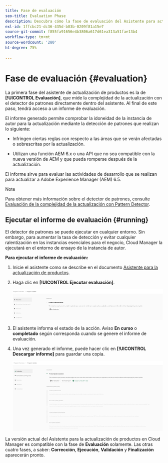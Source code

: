 ```yaml
---
title: Fase de evaluación
seo-title: Evaluation Phase
description: Descubra cómo la fase de evaluación del Asistente para actualización de productos evalúa la complejidad de la actualización con el detector de patrones.
exl-id: 1ffcbc21-dc36-435d-b83b-0209f81a15e7
source-git-commit: f855fa91656e4b3806a617d61ea313a51fae13b4
workflow-type: tm+mt
source-wordcount: '280'
ht-degree: 75%

---
```



# Fase de evaluación {#evaluation}

La primera fase del asistente de actualización de productos es la de **[!UICONTROL Evaluación]**, que mide la complejidad de la actualización con el detector de patrones directamente dentro del asistente. Al final de este paso, tendrá acceso a un informe de evaluación.

El informe generado permite comprobar la idoneidad de la instancia de autor para la actualización mediante la detección de patrones que realizan lo siguiente:

* Infringen ciertas reglas con respecto a las áreas que se verán afectadas o sobrescritas por la actualización.

* Utilizan una función AEM 6.x o una API que no sea compatible con la nueva versión de AEM y que pueda romperse después de la actualización.

El informe sirve para evaluar las actividades de desarrollo que se realizan para actualizar a Adobe Experience Manager (AEM) 6.5.

>[!NOTE]
>
>Para obtener más información sobre el detector de patrones, consulte [Evaluación de la complejidad de la actualización con Pattern Detector](https://experienceleague.adobe.com/docs/experience-manager-65/deploying/upgrading/pattern-detector.html?lang=es).

## Ejecutar el informe de evaluación {#running}

El detector de patrones se puede ejecutar en cualquier entorno. Sin embargo, para aumentar la tasa de detección y evitar cualquier ralentización en las instancias esenciales para el negocio, Cloud Manager la ejecutará en el entorno de ensayo de la instancia de autor.

**Para ejecutar el informe de evaluación:**

1. Inicie el asistente como se describe en el documento [Asistente para la actualización de productos](/help/product-update-wizard/overview.md).

1. Haga clic en **[!UICONTROL Ejecutar evaluación]**.

   ![Ejecutar evaluación](/help/assets/Run-Evaluation.png)

1. El asistente informa el estado de la acción. Aviso **En curso** o **completado** según corresponda cuando se genere el informe de evaluación.

1. Una vez generado el informe, puede hacer clic en **[!UICONTROL Descargar informe]** para guardar una copia.

   ![Informe creado](/help/assets/Evaluation-1.png)

La versión actual del Asistente para la actualización de productos en Cloud Manager es compatible con la fase de **Evaluación** solamente. Las otras cuatro fases, a saber: **Corrección**, **Ejecución**, **Validación** y **Finalización** aparecerán pronto.
